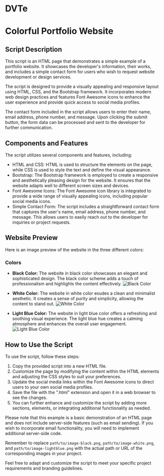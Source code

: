 # DVTe

# Colorful Portfolio Website

## Script Description

This script is an HTML page that demonstrates a simple example of a portfolio website. It showcases the developer's information, their works, and includes a simple contact form for users who wish to request website development or design services.

The script is designed to provide a visually appealing and responsive layout using HTML, CSS, and the Bootstrap framework. It incorporates modern web design practices and features Font Awesome icons to enhance the user experience and provide quick access to social media profiles.

The contact form included in the script allows users to enter their name, email address, phone number, and message. Upon clicking the submit button, the form data can be processed and sent to the developer for further communication.

## Components and Features

The script utilizes several components and features, including:

- HTML and CSS: HTML is used to structure the elements on the page, while CSS is used to style the text and define the visual appearance.
- Bootstrap: The Bootstrap framework is employed to create a responsive and aesthetically pleasing design for the website. It ensures that the website adapts well to different screen sizes and devices.
- Font Awesome Icons: The Font Awesome icon library is integrated to provide a wide range of visually appealing icons, including popular social media icons.
- Simple Contact Form: The script includes a straightforward contact form that captures the user's name, email address, phone number, and message. This allows users to easily reach out to the developer for inquiries or project requests.

## Website Preview

Here is an image preview of the website in the three different colors:

### Colors

- **Black Color:** The website in black color showcases an elegant and sophisticated design. The black color scheme adds a touch of professionalism and highlights the content effectively.
![Black Color](path/to/image-black.png)

- **White Color:** The website in white color exudes a clean and minimalist aesthetic. It creates a sense of purity and simplicity, allowing the content to stand out.
![White Color](path/to/image-white.png)

- **Light Blue Color:** The website in light blue color offers a refreshing and soothing visual experience. The light blue hue creates a calming atmosphere and enhances the overall user engagement.
![Light Blue Color](path/to/image-lightblue.png)

## How to Use the Script

To use the script, follow these steps:

1. Copy the provided script into a new HTML file.
2. Customize the page by modifying the content within the HTML elements and adjusting the CSS styles to suit your preferences.
3. Update the social media links within the Font Awesome icons to direct users to your own social media profiles.
4. Save the file with the ".html" extension and open it in a web browser to see the changes.
5. You can further enhance and customize the script by adding more sections, elements, or integrating additional functionality as needed.

Please note that this example is a basic demonstration of an HTML page and does not include server-side features (such as email sending). If you wish to incorporate email functionality, you will need to implement additional server-side code.

Remember to replace `path/to/image-black.png`, `path/to/image-white.png`, and `path/to/image-lightblue.png` with the actual path or URL of the corresponding images in your project.

Feel free to adapt and customize the script to meet your specific project requirements and branding guidelines.
